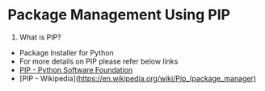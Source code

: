 # Package Management Using PIP

1. What is PIP?
 - Package Installer for Python
 - For more details on PIP please refer below links
  - [PIP - Python Software Foundation](https://pypi.org/project/pip/)
  - [PIP - Wikipedia](https://en.wikipedia.org/wiki/Pip_(package_manager)
